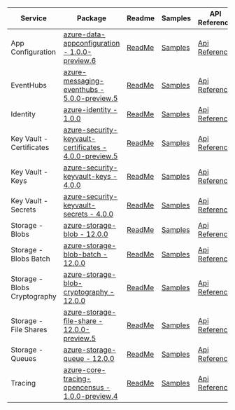 | Service | Package | Readme | Samples | API Reference | Changelog |
| ------- | ------- | ------ | ------- | ------------- | --------- |
| App Configuration | [azure-data-appconfiguration - 1.0.0-preview.6](https://search.maven.org/artifact/com.azure/azure-data-appconfiguration/1.0.0-preview.6/jar/) | [ReadMe](https://github.com/Azure/azure-sdk-for-java/blob/azure-data-appconfiguration_1.0.0-preview.6/sdk/appconfiguration/azure-data-appconfiguration/README.md) | [Samples](https://github.com/Azure/azure-sdk-for-java/blob/azure-data-appconfiguration_1.0.0-preview.6/sdk/appconfiguration/azure-data-appconfiguration/src/samples) | [Api Reference](https://azuresdkdocs.blob.core.windows.net/$web/java/azure-data-appconfiguration/1.0.0-preview.6/index.html) | [ChangeLog](https://github.com/Azure/azure-sdk-for-java/blob/azure-data-appconfiguration_1.0.0-preview.6/sdk/appconfiguration/azure-data-appconfiguration/CHANGELOG.md) |
| EventHubs | [azure-messaging-eventhubs - 5.0.0-preview.5](https://search.maven.org/artifact/com.azure/azure-messaging-eventhubs/5.0.0-preview.5/jar/) | [ReadMe](https://github.com/Azure/azure-sdk-for-java/blob/azure-messaging-eventhubs_5.0.0-preview.5/sdk/eventhubs/azure-messaging-eventhubs/README.md) | [Samples](https://github.com/Azure/azure-sdk-for-java/blob/azure-messaging-eventhubs_5.0.0-preview.5/sdk/eventhubs/azure-messaging-eventhubs/src/samples) | [Api Reference](https://azuresdkdocs.blob.core.windows.net/$web/java/azure-messaging-eventhubs/5.0.0-preview.5/index.html) | [ChangeLog](https://github.com/Azure/azure-sdk-for-java/blob/azure-messaging-eventhubs_5.0.0-preview.5/sdk/eventhubs/azure-messaging-eventhubs/CHANGELOG.md) |
| Identity | [azure-identity - 1.0.0](https://search.maven.org/artifact/com.azure/azure-identity/1.0.0/jar/) | [ReadMe](https://github.com/Azure/azure-sdk-for-java/blob/azure-identity_1.0.0/sdk/identity/azure-identity/README.md) | [Samples](https://github.com/Azure/azure-sdk-for-java/blob/azure-identity_1.0.0/sdk/identity/azure-identity/src/samples) | [Api Reference](https://azuresdkdocs.blob.core.windows.net/$web/java/azure-identity/1.0.0/index.html) | [ChangeLog](https://github.com/Azure/azure-sdk-for-java/blob/azure-identity_1.0.0/sdk/identity/azure-identity/CHANGELOG.md) |
| Key Vault - Certificates | [azure-security-keyvault-certificates - 4.0.0-preview.5](https://search.maven.org/artifact/com.azure/azure-security-keyvault-certificates/4.0.0-preview.5/jar/) | [ReadMe](https://github.com/Azure/azure-sdk-for-java/blob/azure-security-keyvault-certificates_4.0.0-preview.5/sdk/keyvault/azure-security-keyvault-certificates/README.md) | [Samples](https://github.com/Azure/azure-sdk-for-java/blob/azure-security-keyvault-certificates_4.0.0-preview.5/sdk/keyvault/azure-security-keyvault-certificates/src/samples) | [Api Reference](https://azuresdkdocs.blob.core.windows.net/$web/java/azure-security-keyvault-certificates/4.0.0-preview.5/index.html) | [ChangeLog](https://github.com/Azure/azure-sdk-for-java/blob/azure-security-keyvault-certificates_4.0.0-preview.5/sdk/keyvault/azure-security-keyvault-certificates/CHANGELOG.md) |
| Key Vault - Keys | [azure-security-keyvault-keys - 4.0.0](https://search.maven.org/artifact/com.azure/azure-security-keyvault-keys/4.0.0/jar/) | [ReadMe](https://github.com/Azure/azure-sdk-for-java/blob/azure-security-keyvault-keys_4.0.0/sdk/keyvault/azure-security-keyvault-keys/README.md) | [Samples](https://github.com/Azure/azure-sdk-for-java/blob/azure-security-keyvault-keys_4.0.0/sdk/keyvault/azure-security-keyvault-keys/src/samples) | [Api Reference](https://azuresdkdocs.blob.core.windows.net/$web/java/azure-security-keyvault-keys/4.0.0/index.html) | [ChangeLog](https://github.com/Azure/azure-sdk-for-java/blob/azure-security-keyvault-keys_4.0.0/sdk/keyvault/azure-security-keyvault-keys/CHANGELOG.md) |
| Key Vault - Secrets | [azure-security-keyvault-secrets - 4.0.0](https://search.maven.org/artifact/com.azure/azure-security-keyvault-secrets/4.0.0/jar/) | [ReadMe](https://github.com/Azure/azure-sdk-for-java/blob/azure-security-keyvault-secrets_4.0.0/sdk/keyvault/azure-security-keyvault-secrets/README.md) | [Samples](https://github.com/Azure/azure-sdk-for-java/blob/azure-security-keyvault-secrets_4.0.0/sdk/keyvault/azure-security-keyvault-secrets/src/samples) | [Api Reference](https://azuresdkdocs.blob.core.windows.net/$web/java/azure-security-keyvault-secrets/4.0.0/index.html) | [ChangeLog](https://github.com/Azure/azure-sdk-for-java/blob/azure-security-keyvault-secrets_4.0.0/sdk/keyvault/azure-security-keyvault-secrets/CHANGELOG.md) |
| Storage - Blobs | [azure-storage-blob - 12.0.0](https://search.maven.org/artifact/com.azure/azure-storage-blob/12.0.0/jar/) | [ReadMe](https://github.com/Azure/azure-sdk-for-java/blob/azure-storage-blob_12.0.0/sdk/storage/azure-storage-blob/README.md) | [Samples](https://github.com/Azure/azure-sdk-for-java/blob/azure-storage-blob_12.0.0/sdk/storage/azure-storage-blob/src/samples) | [Api Reference](https://azuresdkdocs.blob.core.windows.net/$web/java/azure-storage-blob/12.0.0/index.html) | [ChangeLog](https://github.com/Azure/azure-sdk-for-java/blob/azure-storage-blob_12.0.0/sdk/storage/azure-storage-blob/CHANGELOG.md) |
| Storage - Blobs Batch | [azure-storage-blob-batch - 12.0.0](https://search.maven.org/artifact/com.azure/azure-storage-blob-batch/12.0.0/jar/) | [ReadMe](https://github.com/Azure/azure-sdk-for-java/blob/azure-storage-blob-batch_12.0.0/sdk/storage/azure-storage-blob-batch/README.md) | [Samples](https://github.com/Azure/azure-sdk-for-java/blob/azure-storage-blob-batch_12.0.0/sdk/storage/azure-storage-blob-batch/src/samples) | [Api Reference](https://azuresdkdocs.blob.core.windows.net/$web/java/azure-storage-blob-batch/12.0.0/index.html) | [ChangeLog](https://github.com/Azure/azure-sdk-for-java/blob/azure-storage-blob-batch_12.0.0/sdk/storage/azure-storage-blob-batch/CHANGELOG.md) |
| Storage - Blobs Cryptography | [azure-storage-blob-cryptography - 12.0.0](https://search.maven.org/artifact/com.azure/azure-storage-blob-cryptography/12.0.0/jar/) | [ReadMe](https://github.com/Azure/azure-sdk-for-java/blob/azure-storage-blob-cryptography_12.0.0/sdk/storage/azure-storage-blob-cryptography/README.md) | [Samples](https://github.com/Azure/azure-sdk-for-java/blob/azure-storage-blob-cryptography_12.0.0/sdk/storage/azure-storage-blob-cryptography/src/samples) | [Api Reference](https://azuresdkdocs.blob.core.windows.net/$web/java/azure-storage-blob-cryptography/12.0.0/index.html) | [ChangeLog](https://github.com/Azure/azure-sdk-for-java/blob/azure-storage-blob-cryptography_12.0.0/sdk/storage/azure-storage-blob-cryptography/CHANGELOG.md) |
| Storage - File Shares | [azure-storage-file-share - 12.0.0-preview.5](https://search.maven.org/artifact/com.azure/azure-storage-file-share/12.0.0-preview.5/jar/) | [ReadMe](https://github.com/Azure/azure-sdk-for-java/blob/azure-storage-file-share_12.0.0-preview.5/sdk/storage/azure-storage-file-share/README.md) | [Samples](https://github.com/Azure/azure-sdk-for-java/blob/azure-storage-file-share_12.0.0-preview.5/sdk/storage/azure-storage-file-share/src/samples) | [Api Reference](https://azuresdkdocs.blob.core.windows.net/$web/java/azure-storage-file-share/12.0.0-preview.5/index.html) | [ChangeLog](https://github.com/Azure/azure-sdk-for-java/blob/azure-storage-file-share_12.0.0-preview.5/sdk/storage/azure-storage-file-share/CHANGELOG.md) |
| Storage - Queues | [azure-storage-queue - 12.0.0](https://search.maven.org/artifact/com.azure/azure-storage-queue/12.0.0/jar/) | [ReadMe](https://github.com/Azure/azure-sdk-for-java/blob/azure-storage-queue_12.0.0/sdk/storage/azure-storage-queue/README.md) | [Samples](https://github.com/Azure/azure-sdk-for-java/blob/azure-storage-queue_12.0.0/sdk/storage/azure-storage-queue/src/samples) | [Api Reference](https://azuresdkdocs.blob.core.windows.net/$web/java/azure-storage-queue/12.0.0/index.html) | [ChangeLog](https://github.com/Azure/azure-sdk-for-java/blob/azure-storage-queue_12.0.0/sdk/storage/azure-storage-queue/CHANGELOG.md) |
| Tracing | [azure-core-tracing-opencensus - 1.0.0-preview.4](https://search.maven.org/artifact/com.azure/azure-core-tracing-opencensus/1.0.0-preview.4/jar/) | [ReadMe](https://github.com/Azure/azure-sdk-for-java/blob/azure-core-tracing-opencensus_1.0.0-preview.4/sdk/core/azure-core-tracing-opencensus/README.md) | [Samples](https://github.com/Azure/azure-sdk-for-java/blob/azure-core-tracing-opencensus_1.0.0-preview.4/sdk/core/azure-core-tracing-opencensus/src/samples) | [Api Reference](https://azuresdkdocs.blob.core.windows.net/$web/java/azure-core-tracing-opencensus/1.0.0-preview.4/index.html) | [ChangeLog](https://github.com/Azure/azure-sdk-for-java/blob/azure-core-tracing-opencensus_1.0.0-preview.4/sdk/core/azure-core-tracing-opencensus/CHANGELOG.md) |

